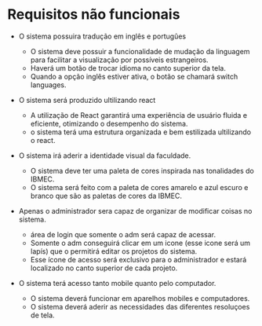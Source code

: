 # Requisitos não funcionais 

 - O sistema possuira tradução em inglês e portugûes
  
   - O sistema deve possuir a funcionalidade de mudação da linguagem para facilitar a visualização por possíveis estrangeiros.  
   - Haverá um botão de trocar idioma no canto superior da tela. 
   - Quando a opção inglês estiver ativa, o botão se chamará switch languages.
  
     
- O sistema será produzido ultilizando react
  
  - A utilização de React garantirá uma experiência de usuário fluida e eficiente, otimizando o desempenho do sistema.
  - o sistema terá uma estrutura organizada e bem estilizada ultilizando o react.

- O sistema irá aderir a identidade visual da faculdade.
  
  - O sistema deve ter uma paleta de cores inspirada nas tonalidades do IBMEC.
  - O sistema será feito com a paleta de cores amarelo e azul escuro e branco que são as paletas de cores da IBMEC.

- Apenas o administrador sera capaz de organizar de modificar coisas no sistema.
  
  - área de login que somente o adm será capaz de acessar.
  - Somente o adm conseguirá clicar em um icone (esse icone será um lapís) que o permitirá editar os projetos do sistema.
  - Esse ícone de acesso será exclusivo para o administrador e estará localizado no canto superior de cada projeto.
 

- O sistema terá acesso tanto mobile quanto pelo computador.
 
  - O sistema deverá funcionar em aparelhos mobiles e computadores.
  - O sistema deverá aderir as necessidades das diferentes resoluçoes de tela.
